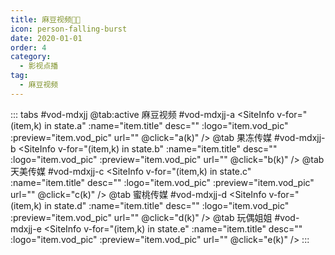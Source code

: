 ```yaml
---
title: 麻豆视频🔞🈲
icon: person-falling-burst
date: 2020-01-01
order: 4
category:
  - 影视点播
tag:
  - 麻豆视频
---
```


<ArtPlayer :src="state.src" :config="hlsConfig(state.p)" />

::: tabs #vod-mdxjj
@tab:active 麻豆视频 #vod-mdxjj-a
<SiteInfo v-for="(item,k) in state.a" :name="item.title" desc="" :logo="item.vod_pic"
:preview="item.vod_pic" url="" @click="a(k)" />
@tab 果冻传媒 #vod-mdxjj-b
<SiteInfo v-for="(item,k) in state.b" :name="item.title" desc="" :logo="item.vod_pic"
:preview="item.vod_pic" url="" @click="b(k)" />
@tab 天美传媒 #vod-mdxjj-c
<SiteInfo v-for="(item,k) in state.c" :name="item.title" desc="" :logo="item.vod_pic"
:preview="item.vod_pic" url="" @click="c(k)" />
@tab 蜜桃传媒 #vod-mdxjj-d
<SiteInfo v-for="(item,k) in state.d" :name="item.title" desc="" :logo="item.vod_pic"
:preview="item.vod_pic" url="" @click="d(k)" />
@tab 玩偶姐姐 #vod-mdxjj-e
<SiteInfo v-for="(item,k) in state.e" :name="item.title" desc="" :logo="item.vod_pic"
:preview="item.vod_pic" url="" @click="e(k)" />
:::

<script setup>
  import { vod } from '@db'
  import { hlsConfig } from '@act'
  import { useStorage } from '@vueuse/core'
  import { onMounted } from "vue";
  const state = useStorage(
    "vod-mdxjj",
    {
      src:"",
      a: [],
      b: [],
      c: [],
      d: [],
      e: [],
      p: []
    }
  )

  onMounted(async () => {
    state.value.a = (await vod.find({ "name": "mdsp-1" })).data
    state.value.b = (await vod.find({ "name": "mdsp-2" })).data
    state.value.c = (await vod.find({ "name": "mdsp-3" })).data
    state.value.d = (await vod.find({ "name": "mdsp-4" })).data
    state.value.e = (await vod.find({ "name": "mdsp-22" })).data
    a(0)
  });
  const a = (key) => {
    const { a } = state.value
    state.value.p = a
    state.value.src = a[key].url
  }
  const b = (key) => {
    const { b } = state.value
    state.value.p = b
    state.value.src = b[key].url
  }
  const c = (key) => {
    const { c } = state.value
    state.value.p = c
    state.value.src = c[key].url
  }
  const d = (key) => {
    const { d } = state.value
    state.value.p = d
    state.value.src = d[key].url
  }
   const e = (key) => {
    const { e } = state.value
    state.value.p = e
    state.value.src = e[key].url
  }
</script>
